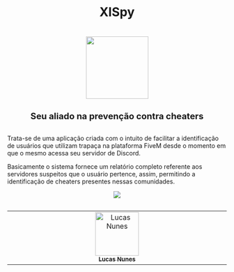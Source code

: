 <h1 align="center">XlSpy<h1>
<p align="center">
  <img src="https://xlucazzz.dev/xlspy.png" width="143px" />
</p>

<p align="center" style="font-size: 20px">
Seu aliado na prevenção contra cheaters
</p>

##

Trata-se de uma aplicação criada com o intuito de facilitar a identificação de usuários que utilizam trapaça na plataforma FiveM desde o momento em que o mesmo acessa seu servidor de Discord.

Basicamente o sistema fornece um relatório completo referente aos servidores suspeitos que o usuário pertence, assim, permitindo a identificação de cheaters presentes nessas comunidades.

<div style="display:flex; justify-content: center">
    <img src="https://xlucazzz.dev/example.png">
</div>

## 

<table align="center">
  <tbody>
    <tr>
      <td align="center" valign="top" width="14.28%"><a href="https://github.com/xLucazzz"><img src="https://avatars.githubusercontent.com/xlucazzz" width="100px;" alt="Lucas Nunes"/><br /><sub><b>Lucas Nunes</b></sub></a></td>
    </tr>
  </tbody>
</table>
